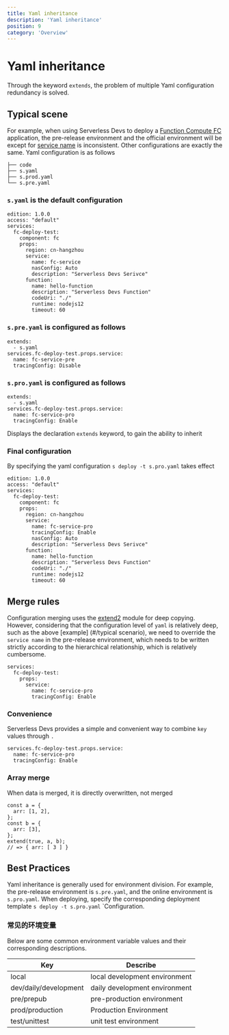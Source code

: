 ```yaml
---
title: Yaml inheritance
description: 'Yaml inheritance'
position: 9
category: 'Overview'
---
```


# Yaml inheritance
Through the keyword `extends`, the problem of multiple Yaml configuration redundancy is solved.

## Typical scene
For example, when using Serverless Devs to deploy a [Function Compute FC](https://serverless-devs.com/en/fc/readme) application, the pre-release environment and the official environment will be except for [service name](https://serverless-devs.com/en/fc/yaml#service-field) is inconsistent. Other configurations are exactly the same. Yaml configuration is as follows

```
├── code
├── s.yaml
├── s.prod.yaml
└── s.pre.yaml
```
### `s.yaml` is the default configuration
```
edition: 1.0.0
access: "default"
services:
  fc-deploy-test:
    component: fc
    props:
      region: cn-hangzhou
      service:
        name: fc-service
        nasConfig: Auto
        description: "Serverless Devs Serivce"
      function:
        name: hello-function
        description: "Serverless Devs Function"
        codeUri: "./"
        runtime: nodejs12
        timeout: 60
```
### `s.pre.yaml` is configured as follows
```
extends:
  - s.yaml
services.fc-deploy-test.props.service:
  name: fc-service-pre
  tracingConfig: Disable
```
### `s.pro.yaml` is configured as follows
```
extends:
  - s.yaml
services.fc-deploy-test.props.service:
  name: fc-service-pro
  tracingConfig: Enable
```

Displays the declaration `extends` keyword, to gain the ability to inherit

### Final configuration
By specifying the yaml configuration `s deploy -t s.pro.yaml` takes effect
```
edition: 1.0.0
access: "default"
services:
  fc-deploy-test:
    component: fc
    props:
      region: cn-hangzhou
      service:
        name: fc-service-pro
        tracingConfig: Enable
        nasConfig: Auto
        description: "Serverless Devs Serivce"
      function:
        name: hello-function
        description: "Serverless Devs Function"
        codeUri: "./"
        runtime: nodejs12
        timeout: 60
```

## Merge rules
Configuration merging uses the [extend2](https://www.npmjs.com/package/extend2) module for deep copying.
However, considering that the configuration level of `yaml` is relatively deep, such as the above [example] (#/typical scenario), we need to override the `service name` in the pre-release environment, which needs to be written strictly according to the hierarchical relationship, which is relatively cumbersome.
```
services:
  fc-deploy-test:
    props:
      service:
        name: fc-service-pro
        tracingConfig: Enable
```
### Convenience
Serverless Devs provides a simple and convenient way to combine `key` values ​​through `.`
```
services.fc-deploy-test.props.service:
  name: fc-service-pro
  tracingConfig: Enable
```
### Array merge
When data is merged, it is directly overwritten, not merged

```
const a = {
  arr: [1, 2],
};
const b = {
  arr: [3],
};
extend(true, a, b);
// => { arr: [ 3 ] }
```

## Best Practices
Yaml inheritance is generally used for environment division. For example, the pre-release environment is `s.pre.yaml`, and the online environment is `s.pro.yaml`. When deploying, specify the corresponding deployment template `s deploy -t s.pro.yaml` `Configuration.

### 常见的环境变量
Below are some common environment variable values ​​and their corresponding descriptions.

| Key | Describe |
| --- | --- |
| local | local development environment |
| dev/daily/development | daily development environment |
| pre/prepub | pre-production environment |
| prod/production | Production Environment |
| test/unittest | unit test environment |
